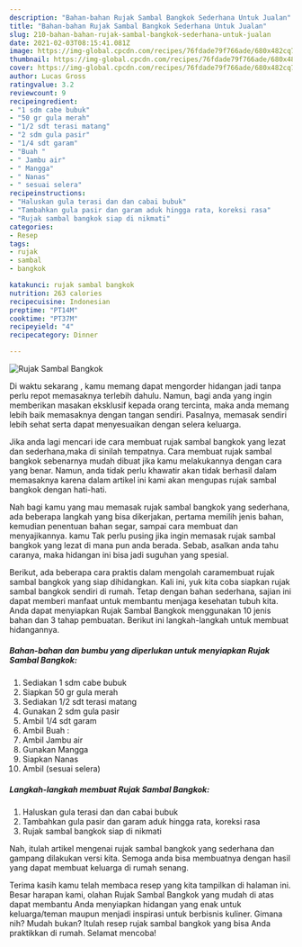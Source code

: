 ```yaml
---
description: "Bahan-bahan Rujak Sambal Bangkok Sederhana Untuk Jualan"
title: "Bahan-bahan Rujak Sambal Bangkok Sederhana Untuk Jualan"
slug: 210-bahan-bahan-rujak-sambal-bangkok-sederhana-untuk-jualan
date: 2021-02-03T08:15:41.081Z
image: https://img-global.cpcdn.com/recipes/76fdade79f766ade/680x482cq70/rujak-sambal-bangkok-foto-resep-utama.jpg
thumbnail: https://img-global.cpcdn.com/recipes/76fdade79f766ade/680x482cq70/rujak-sambal-bangkok-foto-resep-utama.jpg
cover: https://img-global.cpcdn.com/recipes/76fdade79f766ade/680x482cq70/rujak-sambal-bangkok-foto-resep-utama.jpg
author: Lucas Gross
ratingvalue: 3.2
reviewcount: 9
recipeingredient:
- "1 sdm cabe bubuk"
- "50 gr gula merah"
- "1/2 sdt terasi matang"
- "2 sdm gula pasir"
- "1/4 sdt garam"
- "Buah "
- " Jambu air"
- " Mangga"
- " Nanas"
- " sesuai selera"
recipeinstructions:
- "Haluskan gula terasi dan dan cabai bubuk"
- "Tambahkan gula pasir dan garam aduk hingga rata, koreksi rasa"
- "Rujak sambal bangkok siap di nikmati"
categories:
- Resep
tags:
- rujak
- sambal
- bangkok

katakunci: rujak sambal bangkok 
nutrition: 263 calories
recipecuisine: Indonesian
preptime: "PT14M"
cooktime: "PT37M"
recipeyield: "4"
recipecategory: Dinner

---
```



![Rujak Sambal Bangkok](https://img-global.cpcdn.com/recipes/76fdade79f766ade/680x482cq70/rujak-sambal-bangkok-foto-resep-utama.jpg)

Di waktu  sekarang , kamu memang dapat mengorder hidangan jadi tanpa perlu repot memasaknya terlebih dahulu. Namun, bagi anda yang ingin memberikan masakan eksklusif kepada orang tercinta, maka anda memang lebih baik memasaknya dengan tangan sendiri. Pasalnya, memasak sendiri lebih sehat serta dapat menyesuaikan dengan selera keluarga.

Jika anda lagi mencari ide cara membuat rujak sambal bangkok yang lezat dan sederhana,maka di sinilah tempatnya. Cara membuat rujak sambal bangkok  sebenarnya mudah dibuat jika kamu melakukannya dengan cara yang benar. Namun, anda tidak perlu khawatir akan tidak berhasil dalam memasaknya 
karena dalam artikel ini kami akan mengupas rujak sambal bangkok dengan hati-hati.  



Nah bagi kamu yang mau memasak rujak sambal bangkok yang sederhana, ada beberapa langkah yang bisa dikerjakan, pertama memilih jenis bahan, kemudian penentuan bahan segar, sampai cara membuat dan menyajikannya. kamu Tak perlu pusing jika ingin memasak rujak sambal bangkok yang lezat di mana pun anda berada. Sebab, asalkan anda  tahu caranya, maka hidangan ini bisa jadi suguhan yang spesial.

Berikut, ada beberapa cara praktis  dalam mengolah caramembuat rujak sambal bangkok yang siap dihidangkan. Kali ini, yuk kita coba siapkan rujak sambal bangkok sendiri di rumah. Tetap dengan bahan sederhana, sajian ini dapat memberi manfaat untuk membantu menjaga kesehatan tubuh kita. Anda dapat menyiapkan Rujak Sambal Bangkok menggunakan 10 jenis bahan dan 3 tahap pembuatan. Berikut ini langkah-langkah untuk membuat hidangannya.

<!--inarticleads1-->

##### Bahan-bahan dan bumbu yang diperlukan untuk menyiapkan Rujak Sambal Bangkok:

1. Sediakan 1 sdm cabe bubuk
1. Siapkan 50 gr gula merah
1. Sediakan 1/2 sdt terasi matang
1. Gunakan 2 sdm gula pasir
1. Ambil 1/4 sdt garam
1. Ambil Buah :
1. Ambil  Jambu air
1. Gunakan  Mangga
1. Siapkan  Nanas
1. Ambil  (sesuai selera)




<!--inarticleads2-->

##### Langkah-langkah membuat Rujak Sambal Bangkok:

1. Haluskan gula terasi dan dan cabai bubuk
1. Tambahkan gula pasir dan garam aduk hingga rata, koreksi rasa
1. Rujak sambal bangkok siap di nikmati




Nah, itulah artikel mengenai  rujak sambal bangkok  yang sederhana dan gampang dilakukan versi kita. Semoga anda bisa membuatnya dengan hasil yang dapat membuat keluarga di rumah senang. 

Terima kasih kamu telah membaca resep yang kita tampilkan di halaman ini. Besar harapan kami, olahan  Rujak Sambal Bangkok yang mudah di atas dapat membantu Anda menyiapkan hidangan yang enak untuk keluarga/teman maupun menjadi inspirasi untuk berbisnis kuliner. Gimana nih? Mudah bukan? Itulah resep rujak sambal bangkok yang bisa Anda praktikkan di rumah. Selamat mencoba!

